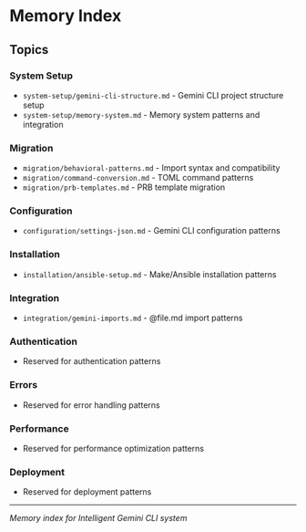 # Memory Index

## Topics

### System Setup
- `system-setup/gemini-cli-structure.md` - Gemini CLI project structure setup
- `system-setup/memory-system.md` - Memory system patterns and integration

### Migration
- `migration/behavioral-patterns.md` - Import syntax and compatibility
- `migration/command-conversion.md` - TOML command patterns
- `migration/prb-templates.md` - PRB template migration

### Configuration
- `configuration/settings-json.md` - Gemini CLI configuration patterns

### Installation
- `installation/ansible-setup.md` - Make/Ansible installation patterns

### Integration
- `integration/gemini-imports.md` - @file.md import patterns

### Authentication
- Reserved for authentication patterns

### Errors
- Reserved for error handling patterns

### Performance
- Reserved for performance optimization patterns

### Deployment
- Reserved for deployment patterns

---
*Memory index for Intelligent Gemini CLI system*